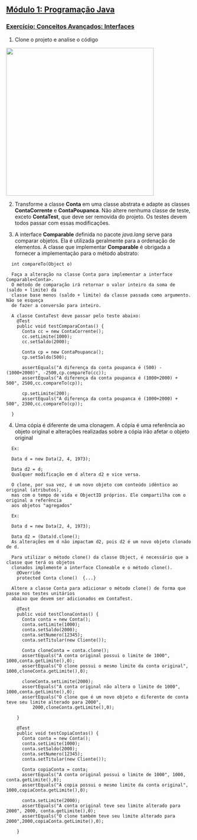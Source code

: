 ## [Módulo 1: Programação Java](https://aula-java.github.io/aulas/modulo-1.html)

### [Exercício: Conceitos Avançados: Interfaces](https://aula-java.github.io/aulas/avancado/#/6)

1. Clone o projeto e analise o código

<img height="400" src="https://aula-java.github.io/aulas/avancado/interface/exerc-1.png">

2. Transforme a classe **Conta** em uma classe abstrata e adapte as classes **ContaCorrente** e **ContaPoupanca**. Não altere nenhuma classe de teste, exceto **ContaTest**, que deve ser removida do projeto. Os testes devem todos passar com essas modificações.

3. A interface **Comparable** definida no pacote *java.lang* serve para comparar objetos. Ela é utilizada geralmente para a ordenação de elementos. A classe que implementar **Comparable** é obrigada a fornecer a implementação para o método abstrato:
```
  int compareTo(Object o)

  Faça a alteração na classe Conta para implementar a interface Comparable<Conta>. 
  O método de comparação irá retornar o valor inteiro da soma de (saldo + limite) da 
  classe base menos (saldo + limite) da classe passada como argumento. Não se esqueça 
  de fazer a conversão para inteiro. 

  A classe ContaTest deve passar pelo teste abaixo:
    @Test
    public void testComparaContas() {
      Conta cc = new ContaCorrente();
      cc.setLimite(1000);
      cc.setSaldo(2000);

      Conta cp = new ContaPoupanca();
      cp.setSaldo(500);

      assertEquals("A diferença da conta poupanca é (500) - (1000+2000)", -2500,cp.compareTo(cc));
      assertEquals("A diferença da conta poupanca é (1000+2000) + 500", 2500,cc.compareTo(cp));

      cp.setLimite(200);
      assertEquals("A diferença da conta poupanca é (1000+2000) + 500", 2300,cc.compareTo(cp));

  }
```  

4. Uma cópia é diferente de uma clonagem. A cópia é uma referência ao objeto original e alterações realizadas sobre a cópia irão afetar o objeto original
```
  Ex: 

  Data d = new Data(2, 4, 1973);

  Data d2 = d;
  Qualquer modificação em d altera d2 e vice versa.

  O clone, por sua vez, é um novo objeto com conteúdo idêntico ao original (atributos), 
  mas com o tempo de vida e ObjectID próprios. Ele compartilha com o original a referência 
  aos objetos "agregados"

  Ex: 

  Data d = new Data(2, 4, 1973);

  Data d2 = (Data)d.clone();
  As alterações em d não impactam d2, pois d2 é um novo objeto clonado de d.

  Para utilizar o método clone() da classe Object, é necessário que a classe que terá os objetos 
  clonados implemente a interface Cloneable e o método clone(). 
    @Override
    protected Conta clone()  {...}

  Altere a classe Conta para adicionar o método clone() de forma que passe nos testes unitários 
  abaixo que devem ser adicionados em ContaTest.
  
    @Test
    public void testClonaContas() {
      Conta conta = new Conta();
      conta.setLimite(1000);
      conta.setSaldo(2000);
      conta.setNumero(12345);
      conta.setTitular(new Cliente());

      Conta cloneConta = conta.clone();
      assertEquals("A conta original possui o limite de 1000", 1000,conta.getLimite(),0);
      assertEquals("O clone possui o mesmo limite da conta original", 1000,cloneConta.getLimite(),0);

      cloneConta.setLimite(2000);
      assertEquals("A conta original não altera o limite de 1000", 1000,conta.getLimite(),0);
      assertEquals("O clone que é um novo objeto e diferente de conta teve seu limite alterado para 2000", 
          2000,cloneConta.getLimite(),0);

    }

    @Test
    public void testCopiaContas() {
      Conta conta = new Conta();
      conta.setLimite(1000);
      conta.setSaldo(2000);
      conta.setNumero(12345);
      conta.setTitular(new Cliente());

      Conta copiaConta = conta;
      assertEquals("A conta original possui o limite de 1000", 1000, conta.getLimite(),0);
      assertEquals("A copia possui o mesmo limite da conta original", 1000,copiaConta.getLimite(),0);

      conta.setLimite(2000);
      assertEquals("A conta original teve seu limite alterado para 2000", 2000, conta.getLimite(),0);
      assertEquals("O clone também teve seu limite alterado para 2000",2000,copiaConta.getLimite(),0);

    }
```

